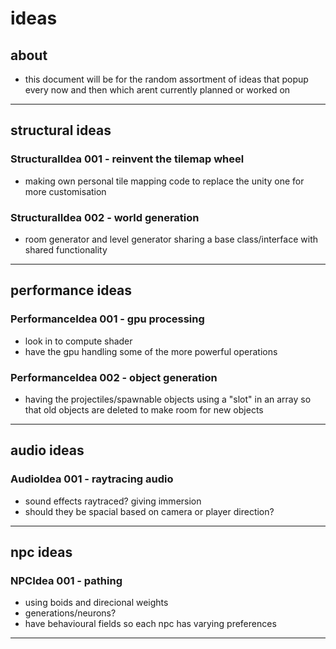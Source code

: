# ideas

## about
* this document will be for the random assortment of ideas that popup every now and then which arent currently planned or worked on

---

## structural ideas

### StructuralIdea 001 - reinvent the tilemap wheel

* making own personal tile mapping code to replace the unity one for more customisation

### StructuralIdea 002 - world generation

* room generator and level generator sharing a base class/interface with shared functionality

---

## performance ideas

### PerformanceIdea 001 - gpu processing

* look in to compute shader
* have the gpu handling some of the more powerful operations

### PerformanceIdea 002 - object generation

* having the projectiles/spawnable objects using a "slot" in an array so that old objects are deleted to make room for new objects

---

## audio ideas

### AudioIdea 001 - raytracing audio

* sound effects raytraced? giving immersion
* should they be spacial based on camera or player direction?

---

## npc ideas

### NPCIdea 001 - pathing

* using boids and direcional weights
* generations/neurons?
* have behavioural fields so each npc has varying preferences

---